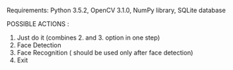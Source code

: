 Requirements: Python 3.5.2, OpenCV 3.1.0, NumPy library, SQLite database

POSSIBLE ACTIONS :
1. Just do it (combines 2. and 3. option in one step) 
2. Face Detection
3. Face Recognition ( should be used only after face detection)
4. Exit
